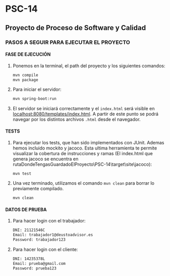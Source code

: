 # PSC-14
## Proyecto de Proceso de Software y Calidad

### PASOS A SEGUIR PARA EJECUTAR EL PROYECTO

#### FASE DE EJECUCIÓN
1. Ponemos en la terminal, el path del proyecto y los siguientes comandos:
    ```bash
    mvn compile
    mvn package
    ```
2. Para iniciar el servidor:
    ```bash
    mvn spring-boot:run
    ```
3. El servidor se iniciará correctamente y el `index.html` será visible en [localhost:8080/templates/index.html](http://localhost:8080/templates/index.html). A partir de este punto se podrá navegar por los distintos archivos `.html` desde el navegador.

#### TESTS
1. Para ejecutar los tests, que han sido implementados con JUnit. Ademas hemos incluido mockito y jacoco. Esta ultima herramienta te permite visualizar la cobertura de instrucciones y ramas (El index.html que genera jacoco se encuentra en rutaDondeTengasGuardadoElProyecto\PSC-14\target\site\jacoco):
    ```bash
    mvn test
    ```

2. Una vez terminado, utilizamos el comando `mvn clean` para borrar lo previamente compilado.
    ```bash
    mvn clean
    ```
#### DATOS DE PRUEBA
1. Para hacer login con el trabajador:
    ```bash
    DNI: 21121546C
    Email: trabajador1@deustoadvisor.es
    Password: trabajador123
    ```
2. Para hacer login con el cliente:
    ```bash
    DNI: 14235378L
    Email: prueba@gmail.com
    Password: prueba123
    ```